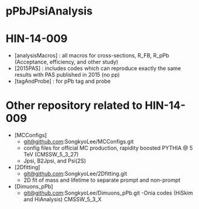 pPbJPsiAnalysis
===============

# HIN-14-009
- [analysisMacros] : all macros for cross-sections, R_FB, R_pPb (Acceptance, efficiency, and other study)
- [2015PAS] : includes codes which can reproduce exactly the same results with PAS published in 2015 (no pp)
- [tagAndProbe] : for pPb tag and probe 

# Other repository related to HIN-14-009
- [MCConfigs]
    - git@github.com:SongkyoLee/MCConfigs.git
    - config files for official MC production, rapidity boosted PYTHIA @ 5 TeV (CMSSW_5_3_27) 
    - Jpsi, B2Jpsi, and Psi(2S)
- [2Dfitting]
    - git@github.com:SongkyoLee/2Dfitting.git
    - 2D fit of mass and lifetime to separate prompt and non-prompt
- [Dimuons_pPb]
    - git@github.com:SongkyoLee/Dimuons_pPb.git
    -Onia codes (HiSkim and HiAnalysis) CMSSW_5_3_X
